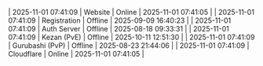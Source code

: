 | 2025-11-01 07:41:09 | Website | Online | 2025-11-01 07:41:05 |
| 2025-11-01 07:41:09 | Registration | Offline | 2025-09-09 16:40:23 |
| 2025-11-01 07:41:09 | Auth Server | Offline | 2025-08-18 09:33:31 |
| 2025-11-01 07:41:09 | Kezan (PvE) | Offline | 2025-10-11 12:51:30 |
| 2025-11-01 07:41:09 | Gurubashi (PvP) | Offline | 2025-08-23 21:44:06 |
| 2025-11-01 07:41:09 | Cloudflare | Online | 2025-11-01 07:41:05 |
